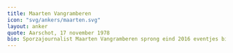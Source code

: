 ```yaml
---
title: Maarten Vangramberen
icon: "svg/ankers/maarten.svg"
layout: anker
quote: Aarschot, 17 november 1978
bio: Sporzajournalist Maarten Vangramberen sprong eind 2016 eventjes bij voor een paar collega's die afwezig zijn voor het presenteren van Het Journaal.
---
```

